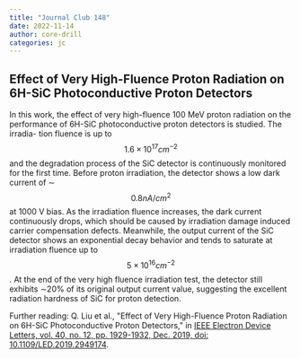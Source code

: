 ```yaml
---
title: "Journal Club 148"
date: 2022-11-14
author: core-drill
categories: jc
---
```


## Effect of Very High-Fluence Proton Radiation on 6H-SiC Photoconductive Proton Detectors

In this work, the effect of very high-fluence
100 MeV proton radiation on the performance of 6H-SiC
photoconductive proton detectors is studied. The irradia-
tion fluence is up to $$1.6\times10^{17}cm^{−2}$$ and the degradation
process of the SiC detector is continuously monitored
for the first time. Before proton irradiation, the detector
shows a low dark current of ∼ $$0.8 nA/cm^{2}$$ at 1000 V
bias. As the irradiation fluence increases, the dark current
continuously drops, which should be caused by irradiation
damage induced carrier compensation defects. Meanwhile,
the output current of the SiC detector shows an exponential
decay behavior and tends to saturate at irradiation fluence
up to $$5\times10^{16}cm^{−2}$$. At the end of the very high fluence
irradiation test, the detector still exhibits ∼20% of its original
output current value, suggesting the excellent radiation
hardness of SiC for proton detection.


Further reading: Q. Liu et al., "Effect of Very High-Fluence Proton Radiation on 6H-SiC Photoconductive Proton Detectors," in [IEEE Electron Device Letters, vol. 40, no. 12, pp. 1929-1932, Dec. 2019, doi: 10.1109/LED.2019.2949174](https://doi.org/10.1109/LED.2019.2949174).
